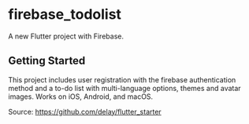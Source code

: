 # firebase_todolist

A new Flutter project with Firebase.

## Getting Started

This project includes user registration with the firebase authentication method and a to-do list with multi-language options, themes and avatar images. Works on iOS, Android, and macOS.

Source:
https://github.com/delay/flutter_starter
